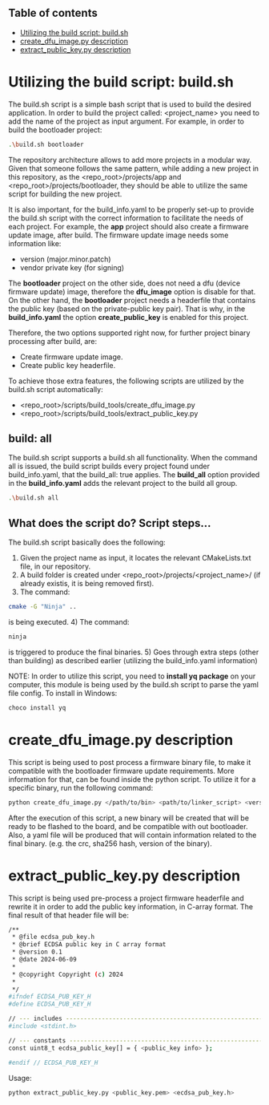 ## Table of contents
- [Utilizing the build script: build.sh](#utilizing-the-build-script:-build.sh)
- [create_dfu_image.py description](#create_dfu_image.py-description)
- [extract_public_key.py description](#extract_public_key.py_description)

# Utilizing the build script: build.sh
The build.sh script is a simple bash script that is used to build the desired application.
In order to build the project called: <project_name> you need to add the name of the project as input argument.
For example, in order to build the bootloader project:

```bash
.\build.sh bootloader
```

The repository architecture allows to add more projects in a modular way. Given that someone follows the same pattern,
while adding a new project in this repository, as the <repo_root>/projects/app and <repo_root>/projects/bootloader,
they should be able to utilize the same script for building the new project.

It is also important, for the build_info.yaml to be properly set-up to provide the build.sh script with the correct information to facilitate the needs of each project.
For example, the **app** project should also create a firmware update image, after build. The firmware update image needs some information like:
- version (major.minor.patch)
- vendor private key (for signing)

The **bootloader** project on the other side, does not need a dfu (device firmware update) image, therefore the **dfu_image** option is disable for that. On the other hand, the **bootloader** project needs a headerfile that contains the public key (based on the private-public key pair). That is why, in the **build_info.yaml** the option **create_public_key** is enabled for this project.

Therefore, the two options supported right now, for further project binary processing after build, are:
- Create firmware update image.
- Create public key headerfile.

To achieve those extra features, the following scripts are utilized by the build.sh script automatically:
- <repo_root>/scripts/build_tools/create_dfu_image.py
- <repo_root>/scripts/build_tools/extract_public_key.py

## build: all
The build.sh script supports a build.sh all functionality. When the command all is issued, the build script builds every project found under build_info.yaml, that the build_all: true applies. The **build_all** option provided in the **build_info.yaml** adds the relevant project to the build all group.

```bash
.\build.sh all
```

## What does the script do? Script steps...
The build.sh script basically does the following:
1) Given the project name as input, it locates the relevant CMakeLists.txt file, in our repository.
2) A build folder is created under <repo_root>/projects/<project_name>/ (if already existis, it is being removed first).
3) The command:
```bash
cmake -G "Ninja" ..
```
is being executed.
4) The command:
```bash
ninja
```
is triggered to produce the final binaries.
5) Goes through extra steps (other than building) as described earlier (utilizing the build_info.yaml information)

NOTE: In order to utilize this script, you need to **install yq package** on your computer, this module is being used by the build.sh script to parse the yaml file config.
To install in Windows:

```bash
choco install yq
```

# create_dfu_image.py description
This script is being used to post process a firmware binary file, to make it compatible with the bootloader firmware update requirements.
More information for that, can be found inside the python script.
To utilize it for a specific binary, run the following command:

```bash
python create_dfu_image.py </path/to/bin> <path/to/linker_script> <version_major> <version_minor> <patch>
```

After the execution of this script, a new binary will be created that will be ready to be flashed to the board, and be compatible with out bootloader.
Also, a yaml file will be produced that will contain information related to the final binary. (e.g. the crc, sha256 hash, version of the binary).

# extract_public_key.py description
This script is being used pre-process a project firmware headerfile and rewrite it in order to add the public key information, in C-array format. The final result of that header file will be:
```bash
/**
 * @file ecdsa_pub_key.h
 * @brief ECDSA public key in C array format
 * @version 0.1
 * @date 2024-06-09
 *
 * @copyright Copyright (c) 2024
 *
 */
#ifndef ECDSA_PUB_KEY_H
#define ECDSA_PUB_KEY_H

// --- includes --------------------------------------------------------------------------------------------------------
#include <stdint.h>

// --- constants -------------------------------------------------------------------------------------------------------
const uint8_t ecdsa_public_key[] = { <public_key info> };

#endif // ECDSA_PUB_KEY_H

```
Usage:
```bash
python extract_public_key.py <public_key.pem> <ecdsa_pub_key.h>
```